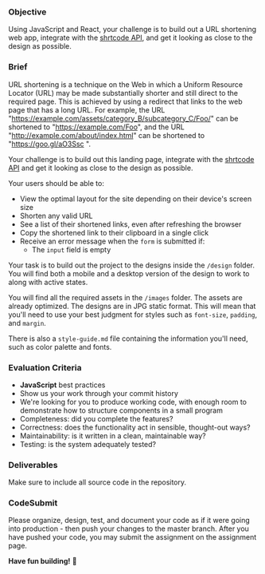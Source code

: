 ### Objective

Using JavaScript and React, your challenge is to build out a URL shortening web app, integrate with the [shrtcode API](https://app.shrtco.de/docs), and get it looking as close to the design as possible.

### Brief

URL shortening is a technique on the Web in which a Uniform Resource Locator (URL) may be made substantially shorter and still direct to the required page. This is achieved by using a redirect that links to the web page that has a long URL. For example, the URL "https://example.com/assets/category_B/subcategory_C/Foo/" can be shortened to "https://example.com/Foo", and the URL "http://example.com/about/index.html" can be shortened to "https://goo.gl/aO3Ssc ".

Your challenge is to build out this landing page, integrate with the [shrtcode API](https://app.shrtco.de/docs) and get it looking as close to the design as possible.

Your users should be able to:

-   View the optimal layout for the site depending on their device's screen size
-   Shorten any valid URL
-   See a list of their shortened links, even after refreshing the browser
-   Copy the shortened link to their clipboard in a single click
-   Receive an error message when the `form` is submitted if:
    -   The `input` field is empty

Your task is to build out the project to the designs inside the `/design` folder. You will find both a mobile and a desktop version of the design to work to along with active states.

You will find all the required assets in the `/images` folder. The assets are already optimized. The designs are in JPG static format. This will mean that you'll need to use your best judgment for styles such as `font-size`, `padding`, and `margin`.

There is also a `style-guide.md` file containing the information you'll need, such as color palette and fonts.

### Evaluation Criteria

-   **JavaScript** best practices
-   Show us your work through your commit history
-   We're looking for you to produce working code, with enough room to demonstrate how to structure components in a small program
-   Completeness: did you complete the features?
-   Correctness: does the functionality act in sensible, thought-out ways?
-   Maintainability: is it written in a clean, maintainable way?
-   Testing: is the system adequately tested?

### Deliverables

Make sure to include all source code in the repository.

### CodeSubmit

Please organize, design, test, and document your code as if it were going into production - then push your changes to the master branch. After you have pushed your code, you may submit the assignment on the assignment page.

**Have fun building!** 🚀
